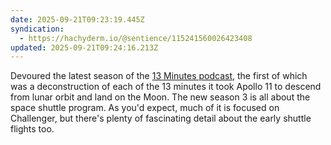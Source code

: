 ```yaml
---
date: 2025-09-21T09:23:19.445Z
syndication:
  - https://hachyderm.io/@sentience/115241560026423408
updated: 2025-09-21T09:24:16.213Z
---
```


Devoured the latest season of the [13 Minutes podcast](https://www.bbc.co.uk/programmes/w13xttx2), the first of which was a deconstruction of each of the 13 minutes it took Apollo 11 to descend from lunar orbit and land on the Moon. The new season 3 is all about the space shuttle program. As you'd expect, much of it is focused on Challenger, but there's plenty of fascinating detail about the early shuttle flights too.
